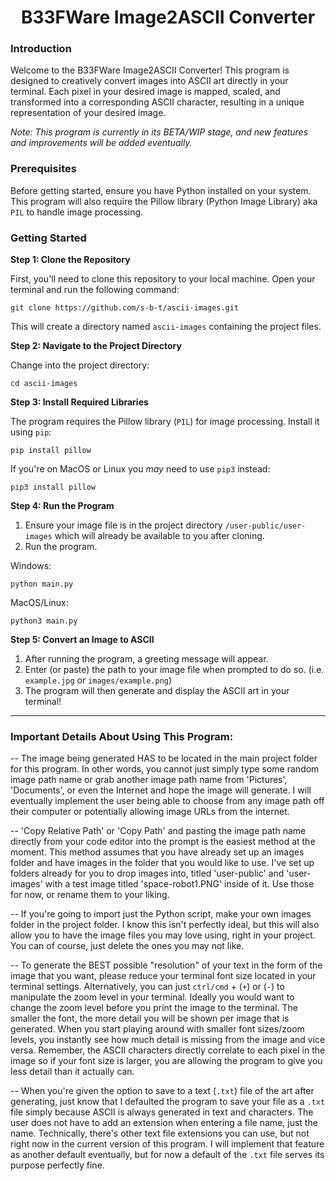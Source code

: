 <h1 align="center">B33FWare Image2ASCII Converter</h1>

### Introduction

Welcome to the B33FWare Image2ASCII Converter! This program is designed to creatively convert images into ASCII art directly in your terminal. Each pixel in your desired image is mapped, scaled, and transformed into a corresponding ASCII character, resulting in a unique representation of your desired image.

*Note: This program is currently in its BETA/WIP stage, and new features and improvements will be added eventually.*

### Prerequisites

Before getting started, ensure you have Python installed on your system. This program will also require the Pillow library (Python Image Library) aka ```PIL``` to handle image processing.

### Getting Started

**Step 1: Clone the Repository**

First, you'll need to clone this repository to your local machine. Open your terminal and run the following command:

```git clone https://github.com/s-b-t/ascii-images.git```

This will create a directory named ```ascii-images``` containing the project files.

**Step 2: Navigate to the Project Directory**

Change into the project directory:

```cd ascii-images```

**Step 3: Install Required Libraries**

The program requires the Pillow library (```PIL```) for image processing. Install it using ```pip```:

```pip install pillow```

If you're on MacOS or Linux you *may* need to use ```pip3``` instead:

```pip3 install pillow```

**Step 4: Run the Program**

1. Ensure your image file is in the project directory ```/user-public/user-images``` which will already be available to you after cloning.
2. Run the program.

Windows:

```python main.py```

MacOS/Linux:

```python3 main.py```

**Step 5: Convert an Image to ASCII**

1. After running the program, a greeting message will appear.
2. Enter (or paste) the path to your image file when prompted to do so. (i.e. ```example.jpg``` or ```images/example.png```)
3. The program will then generate and display the ASCII art in your terminal!

---------------------------------------------------------------------------------------------------------------------------------------------------------------
### Important Details About Using This Program:

-- The image being generated HAS to be located in the main project folder for this program. In other words, you cannot just simply type some random image path name or grab another image path name from 'Pictures', 'Documents', or even the Internet and hope the image will generate. I will eventually implement the user being able to choose from any image path off their computer or potentially allowing image URLs from the internet.

-- 'Copy Relative Path' or 'Copy Path' and pasting the image path name directly from your code editor into the prompt is the easiest method at the moment. This method assumes that you have already set up an images folder and have images in the folder that you would like to use. I've set up folders already for you to drop images into, titled 'user-public' and 'user-images' with a test image titled 'space-robot1.PNG' inside of it. Use those for now, or rename them to your liking.

-- If you're going to import just the Python script, make your own images folder in the project folder. I know this isn't perfectly ideal, but this will also allow you to have the image files you may love using, right in your project. You can of course, just delete the ones you may not like.

-- To generate the BEST possible "resolution" of your text in the form of the image that you want, please reduce your terminal font size located in your terminal settings. Alternatively, you can just ```ctrl/cmd``` + (```+```) or (```-```) to manipulate the zoom level in your terminal. Ideally you would want to change the zoom level before you print the image to the terminal. The smaller the font, the more detail you will be shown per image that is generated. When you start playing around with smaller font sizes/zoom levels, you instantly see how much detail is missing from the image and vice versa. Remember, the ASCII characters directly correlate to each pixel in the image so if your font size is larger, you are allowing the program to give you less detail than it actually can.

-- When you're given the option to save to a text (```.txt```) file of the art after generating, just know that I defaulted the program to save your file as a ```.txt``` file simply because ASCII is always generated in text and characters. The user does not have to add an extension when entering a file name, just the name. Technically, there's other text file extensions you can use, but not right now in the current version of this program. I will implement that feature as another default eventually, but for now a default of the ```.txt``` file serves its purpose perfectly fine.
